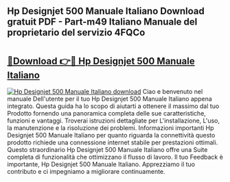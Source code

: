 ## Hp Designjet 500 Manuale Italiano Download gratuit PDF - Part-m49 Italiano Manuale del proprietario del servizio 4FQCo

# <h2><a href="http://df95u9.blite.top/?on=Hp+Designjet+500+Manuale+Italiano">🔗Download 👉🔴 Hp Designjet 500 Manuale Italiano</a></h2>

[![Hp Designjet 500 Manuale Italiano download](https://i.imgur.com/lujVjoI.png)](http://df95u9.blite.top/?on=Hp+Designjet+500+Manuale+Italiano)
Ciao e benvenuto nel manuale Dell'utente per il tuo Hp Designjet 500 Manuale Italiano appena integrato. Questa guida ha lo scopo di aiutarti a ottenere il massimo dal tuo Prodotto fornendo una panoramica completa delle sue caratteristiche, funzioni e vantaggi. Troverai istruzioni dettagliate per L'installazione, L'uso, la manutenzione e la risoluzione dei problemi. Informazioni importanti Hp Designjet 500 Manuale Italiano per quanto riguarda la connettività questo prodotto richiede una connessione internet stabile per prestazioni ottimali. Questo straordinario Hp Designjet 500 Manuale Italiano offre una Suite completa di funzionalità che ottimizzano il flusso di lavoro. Il tuo Feedback è importante, Hp Designjet 500 Manuale Italiano. Apprezziamo il tuo contributo e ci impegniamo a migliorare continuamente.
